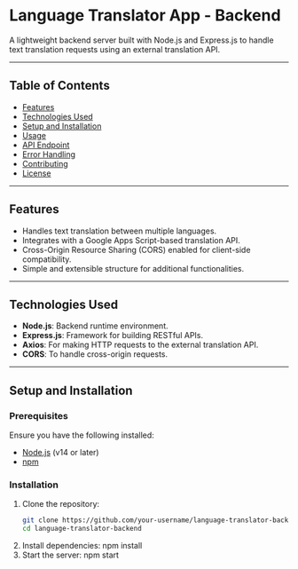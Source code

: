 # Language Translator App - Backend

A lightweight backend server built with Node.js and Express.js to handle text translation requests using an external translation API.

---

## Table of Contents

- [Features](#features)
- [Technologies Used](#technologies-used)
- [Setup and Installation](#setup-and-installation)
- [Usage](#usage)
- [API Endpoint](#api-endpoint)
- [Error Handling](#error-handling)
- [Contributing](#contributing)
- [License](#license)

---

## Features

- Handles text translation between multiple languages.
- Integrates with a Google Apps Script-based translation API.
- Cross-Origin Resource Sharing (CORS) enabled for client-side compatibility.
- Simple and extensible structure for additional functionalities.

---

## Technologies Used

- **Node.js**: Backend runtime environment.
- **Express.js**: Framework for building RESTful APIs.
- **Axios**: For making HTTP requests to the external translation API.
- **CORS**: To handle cross-origin requests.

---

## Setup and Installation

### Prerequisites

Ensure you have the following installed:
- [Node.js](https://nodejs.org/) (v14 or later)
- [npm](https://www.npmjs.com/)

### Installation

1. Clone the repository:
   ```bash
   git clone https://github.com/your-username/language-translator-backend.git
   cd language-translator-backend
2. Install dependencies:
   npm install
3. Start the server:
   npm start
